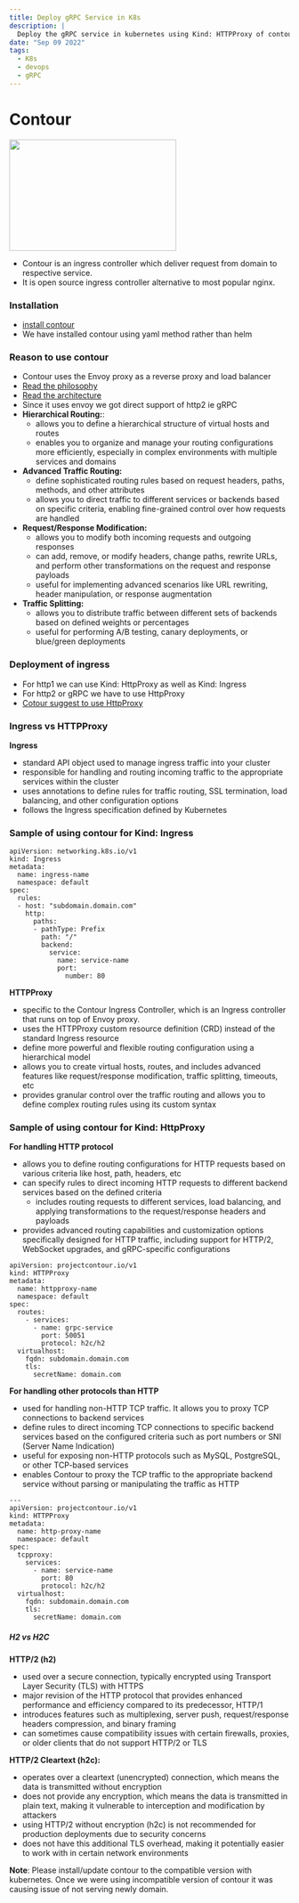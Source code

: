 ```yaml
---
title: Deploy gRPC Service in K8s
description: |
  Deploy the gRPC service in kubernetes using Kind: HTTPProxy of contour ingress controller.
date: "Sep 09 2022"
tags:
  - K8s
  - devops
  - gRPC
---
```


# Contour

<img src="/assets/devops/contour.svg" width="300" height="200"/>

- Contour is an ingress controller which deliver request from domain to respective service.
- It is open source ingress controller alternative to most popular nginx.

### Installation

- [install contour](https://projectcontour.io/getting-started/)
- We have installed contour using yaml method rather than helm

### Reason to use contour

- Contour uses the Envoy proxy as a reverse proxy and load balancer
- [Read the philosophy](https://projectcontour.io/resources/philosophy/)
- [Read the architecture](https://projectcontour.io/docs/v1.22.1/architecture/)
- Since it uses envoy we got direct support of http2 ie gRPC
- **Hierarchical Routing:**: 
  - allows you to define a hierarchical structure of virtual hosts and routes
  - enables you to organize and manage your routing configurations more efficiently, especially in complex environments with multiple services and domains
- **Advanced Traffic Routing:**
  - define sophisticated routing rules based on request headers, paths, methods, and other attributes
  - allows you to direct traffic to different services or backends based on specific criteria, enabling fine-grained control over how requests are handled
- **Request/Response Modification:**
  - allows you to modify both incoming requests and outgoing responses
  - can add, remove, or modify headers, change paths, rewrite URLs, and perform other transformations on the request and response payloads
  - useful for implementing advanced scenarios like URL rewriting, header manipulation, or response augmentation
- **Traffic Splitting:**
  - allows you to distribute traffic between different sets of backends based on defined weights or percentages
  - useful for performing A/B testing, canary deployments, or blue/green deployments

### Deployment of ingress

- For http1 we can use Kind: HttpProxy as well as Kind: Ingress
- For http2 or gRPC we have to use HttpProxy
- [Cotour suggest to use HttpProxy](https://projectcontour.io/docs/v1.22.1/config/fundamentals/)

### Ingress vs HTTPProxy

**Ingress**
- standard API object used to manage ingress traffic into your cluster
- responsible for handling and routing incoming traffic to the appropriate services within the cluster
- uses annotations to define rules for traffic routing, SSL termination, load balancing, and other configuration options
- follows the Ingress specification defined by Kubernetes

### Sample of using contour for Kind: Ingress

```
apiVersion: networking.k8s.io/v1
kind: Ingress
metadata:
  name: ingress-name
  namespace: default
spec:
  rules:
  - host: "subdomain.domain.com"
    http:
      paths:
      - pathType: Prefix
        path: "/"
        backend:
          service:
            name: service-name
            port:
              number: 80
```
**HTTPProxy**
- specific to the Contour Ingress Controller, which is an Ingress controller that runs on top of Envoy proxy.
- uses the HTTPProxy custom resource definition (CRD) instead of the standard Ingress resource
- define more powerful and flexible routing configuration using a hierarchical model
- allows you to create virtual hosts, routes, and includes advanced features like request/response modification, traffic splitting, timeouts, etc
- provides granular control over the traffic routing and allows you to define complex routing rules using its custom syntax

### Sample of using contour for Kind: HttpProxy

**For handling HTTP protocol**

- allows you to define routing configurations for HTTP requests based on various criteria like host, path, headers, etc
- can specify rules to direct incoming HTTP requests to different backend services based on the defined criteria
  - includes routing requests to different services, load balancing, and applying transformations to the request/response headers and payloads
- provides advanced routing capabilities and customization options specifically designed for HTTP traffic, including support for HTTP/2, WebSocket upgrades, and gRPC-specific configurations 

```
apiVersion: projectcontour.io/v1
kind: HTTPProxy
metadata:
  name: httpproxy-name
  namespace: default
spec:
  routes:
    - services:
      - name: grpc-service
        port: 50051
        protocol: h2c/h2
  virtualhost:
    fqdn: subdomain.domain.com
    tls:
      secretName: domain.com
```

**For handling other protocols than HTTP**

- used for handling non-HTTP TCP traffic. It allows you to proxy TCP connections to backend services
- define rules to direct incoming TCP connections to specific backend services based on the configured criteria such as port numbers or SNI (Server Name Indication)
- useful for exposing non-HTTP protocols such as MySQL, PostgreSQL, or other TCP-based services
- enables Contour to proxy the TCP traffic to the appropriate backend service without parsing or manipulating the traffic as HTTP

```
---
apiVersion: projectcontour.io/v1
kind: HTTPProxy
metadata:
  name: http-proxy-name
  namespace: default
spec:
  tcpproxy:
    services:
      - name: service-name
        port: 80
        protocol: h2c/h2
  virtualhost:
    fqdn: subdomain.domain.com
    tls:
      secretName: domain.com
```

##### H2 vs H2C
**HTTP/2 (h2)**
- used over a secure connection, typically encrypted using Transport Layer Security (TLS) with HTTPS
- major revision of the HTTP protocol that provides enhanced performance and efficiency compared to its predecessor, HTTP/1
- introduces features such as multiplexing, server push, request/response headers compression, and binary framing
- can sometimes cause compatibility issues with certain firewalls, proxies, or older clients that do not support HTTP/2 or TLS

**HTTP/2 Cleartext (h2c):**
- operates over a cleartext (unencrypted) connection, which means the data is transmitted without encryption
- does not provide any encryption, which means the data is transmitted in plain text, making it vulnerable to interception and modification by attackers
- using HTTP/2 without encryption (h2c) is not recommended for production deployments due to security concerns
- does not have this additional TLS overhead, making it potentially easier to work with in certain network environments




**Note**: Please install/update contour to the compatible version with kubernetes. Once we were using incompatible version of contour it was causing issue of not serving newly domain.